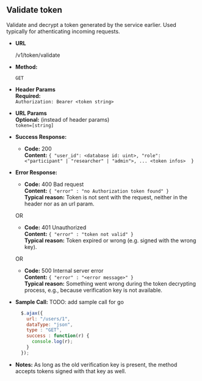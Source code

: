 **Validate token**
----
  Validate and decrypt a token generated by the service earlier. Used typically for athenticating incoming requests.

* **URL**

  /v1/token/validate

* **Method:**

  `GET`

* **Header Params** <br />
  **Required:** <br />
  `Authorization: Bearer <token string>`

* **URL Params** <br />
  **Optional:** (instead of header params) <br />
  `token=[string]`

* **Success Response:**

  * **Code:** 200 <br />
    **Content:** `{ "user_id": <database id: uint>, "role": <"participant" | "researcher" | "admin">, ... <token infos>  }`

* **Error Response:**

  * **Code:** 400 Bad request <br />
    **Content:** `{ "error" : "no Authorization token found" }` <br />
    **Typical reason:** Token is not sent with the request, neither in the header nor as an url param.

  OR

  * **Code:** 401 Unauthorized <br />
    **Content:** `{ "error" : "token not valid" }` <br />
    **Typical reason:** Token expired or wrong (e.g. signed with the wrong key).

  OR

  * **Code:** 500 Internal server error <br />
    **Content:** `{ "error" : "<error message>" }` <br />
    **Typical reason:** Something went wrong during the token decrypting process, e.g., because verification key is not available.


* **Sample Call:**
  TODO: add sample call for go

  ```javascript
    $.ajax({
      url: "/users/1",
      dataType: "json",
      type : "GET",
      success : function(r) {
        console.log(r);
      }
    });
  ```
* **Notes:**
  As long as the old verification key is present, the method accepts tokens signed with that key as well.